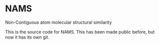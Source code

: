 # NAMS
Non-Contiguous atom molecular structural similarity

This is the source code for NAMS. This has been made public before, but now it has its own git.
